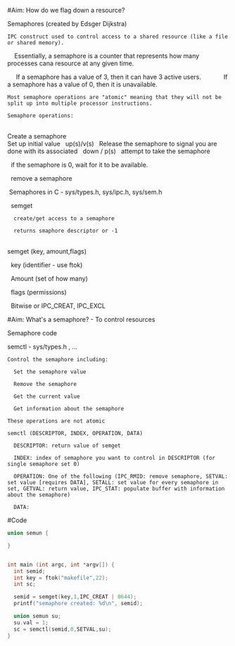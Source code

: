 #Aim: How do we flag down a resource?

  Semaphores (created by Edsger Dijkstra)

    IPC construct used to control access to a shared resource (like a file or shared memory).
    
    Essentially, a semaphore is a counter that represents how many processes cana resource at any given time.
  
      If a semaphore has a value of 3, then it can have 3 active users.    
    
      If a semaphore has a value of 0, then it is unavailable.
    
    Most semaphore operations are "atomic" meaning that they will not be split up into multiple processor instructions.
    
    Semaphore operations:
    
      Create a semaphore
    
      Set up initial value
  
      up(s)/v(s)
        Release the semaphore to signal you are done with its associated 
  
      down / p(s)
        attempt to take the semaphore 
  
        if the semaphore is 0, wait for it to be available.   
  
      remove a semaphore 
  
  
  Semaphores in C - sys/types.h, sys/ipc.h, sys/sem.h
  
    semget   
      
      create/get access to a semaphore 
    
      returns smaphore descriptor or -1
    
      semget (key, amount,flags)
      
        key (identifier - use ftok)
        
        Amount (set of how many)
        
        flags (permissions)
        
          Bitwise or IPC_CREAT, IPC_EXCL
   
   
#Aim: What\'s a semaphore? - To control resources

  Semaphore code
  
  semctl - sys/types.h , ...

    Control the semaphore including:
   
      Set the semaphore value

      Remove the semaphore

      Get the current value
 
      Get information about the semaphore

    These operations are not atomic

    semctl (DESCRIPTOR, INDEX, OPERATION, DATA)
    
      DESCRIPTOR: return value of semget
    
      INDEX: index of semaphore you want to control in DESCRIPTOR (for single semaphore set 0)
      
      OPERATION: One of the following (IPC_RMID: remove semaphore, SETVAL: set value [requires DATA], SETALL: set value for every semaphore in set, GETVAL: return value, IPC_STAT: populate buffer with information about the semaphore)
      
      DATA: 

#Code
```c
union semun {

}


int main (int argc, int *argv[]) {
  int semid;
  int key = ftok("makefile",22);
  int sc;

  semid = semget(key,1,IPC_CREAT | 0644);
  printf("semaphore created: %d\n", semid);

  union semun su;
  su.val = 1;
  sc = semctl(semid,0,SETVAL,su);
}


```
  
  
  
